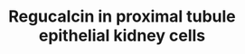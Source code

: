 ---
annotations:
- id: DOID:1074
  type: Disease Ontology
  value: kidney failure
- id: CL:1000497
  parent: animal cell
  type: Cell Type Ontology
  value: kidney cell
- id: DOID:557
  type: Disease Ontology
  value: kidney disease
authors:
- P.vanLier
- Fehrhart
- Egonw
description: This pathway includes the proximal tubule epithelial kidney cells (NRK52E
  cell) with a basolateral and apical side and other schematic illustrated organelles
  involved in the process of kidney function. The influence of regucalcin on the intra-and
  extracellular Ca2+ regulation is showed which are both involved in cell proliferation,
  ion transport and apoptosis and are important in normal kidney function. When the
  regulation of regucalcin and other factors are downregulated and suppressed the
  kidney fails in functionality and so renal fibrosis will develop. First of all,
  TNF-B and TNF-a do have an impact on the activity of Smad which has an impact on
  the development of a-SMA that induced renal fibrosis. NF-kB, stimulated by TNF-a,
  activates the transcription factor p65 that induced the IL-8 expression which is
  involved in inflammatory pathways. On the other hand, regucalcin inhibits the a-SMA
  which means that the formation of renal fibrosis is inhibited. Further, TNF-B stimulates
  the caspase 8 that activates the cytochrome C which activate the apoptosis pathway.
  Also, here regucalcin function as an inhibitor for Apaf1 that results in an inhibition
  of the apoptosis pathway and activate the Bcl-2 (suppressor of apoptotic cell death).
  Besides the TNF-B and TNF-a pathway, there is an RTK pathway illustrated which activates
  the PI3K and RAS pathway for stimulation of the protein and cell proliferation.
  According to Yamaguchi M. (2015), regucalcin activates the Akt1 to induce the protein
  proliferation even further when PI3K is inhibited. The RTK pathway shows interaction
  with the cAMP pathway that stimulate the protein kinase A and the PIP2 pathway that
  stimulate the protein kinase C and IP3. These all will stimulate Ca2+ release from
  the endoplasmic reticulum (ER). This Ca2+ can migrate and enters the mitochondria
  through the Ca2+ uniporter which results in the activation of mitochondrial biological
  processes or release of different mitochondrial factors. Hence, calcium controls
  and modulate cell apoptosis and inflammation. MAP3K pathway might be involved in
  the stimulation of RAF1 to induce the cell proliferation and the increase in apoptosis
  by inhibition of Bcl-2 through JNK which is also activated by ROS. Ca2+ released
  by the ER can also bind to calmodulin to form the Ca2+/calmodulin complex that stimulates
  IP3, JNK, NOS, RGPR—p117 and NF1. The latter two proteins are involved in the enhancement
  of regucalcin gene expression. On the other hand, regucalcin can inhibit the activity
  of Ca2+/calmodulin complex and the NOS. Normally, phosphodiesterase binds cAMP that
  induced the degradation of cAMP which results in a decrease of protein kinase A
  that leads to a reduction of ER Ca2+ release. Regucalcin inhibits the phosphodiesterase
  in such a way that cAMP will not be degraded and the ER Ca2+ release can further
  occur. Remaining Ca2+ released from the ER can also transport to the microsomes,
  enters vis Ca2+ uniporter, to induce microsomal activities. This process of microsomal
  Ca2+ uptake can be diminished through the inhibition of IP3 kinase. Regucalcin is
  not only involved in the regulation of intracellular Ca2+ release or uptake, but
  also extracellular Ca2+ by stimulating the Ca2+/ATPase which leads to Ca2+ export.
  Besides that, the Na+/Ca2+ exchanger is important to be present on the basolateral
  membrane of the proximal tubule epithelial kidney cell to regulate the ion transport.
  On the apical membrane is the TRPV5 receptor present that regulate the import of
  Ca2+ from the lumen back into the kidney cell, but Ca2+ can also travel via paracellular
  transport. Further, in the nucleus the regucalcin has an influence on the inhibition
  of the serine/threonine phosphate (PSP), tyrosine phosphatase (PTP) and calcineurin
  gene expression. Normally, PSP stimulates the protein kinase A- and so the ER Ca2+
  release-, PTP stimulates the cell growth and differentiation and calcineurin will
  migrate to the cytoplasm for binding to the Ca2+ and stimulates the formation of
  Ca2+/calmodulin complex. In general, regucalcin regulates the factors and proteins
  involved in ion transport, cell proliferation and apoptosis.
last-edited: 2020-05-02
ndex: 777a9dcc-8b6e-11eb-9e72-0ac135e8bacf
organisms:
- Homo sapiens
redirect_from:
- /index.php/Pathway:WP4838
- /instance/WP4838
revision: null
schema-jsonld:
- '@context': https://schema.org/
  '@id': https://wikipathways.github.io/pathways/WP4838.html
  '@type': Dataset
  creator:
    '@type': Organization
    name: WikiPathways
  description: This pathway includes the proximal tubule epithelial kidney cells (NRK52E
    cell) with a basolateral and apical side and other schematic illustrated organelles
    involved in the process of kidney function. The influence of regucalcin on the
    intra-and extracellular Ca2+ regulation is showed which are both involved in cell
    proliferation, ion transport and apoptosis and are important in normal kidney
    function. When the regulation of regucalcin and other factors are downregulated
    and suppressed the kidney fails in functionality and so renal fibrosis will develop.
    First of all, TNF-B and TNF-a do have an impact on the activity of Smad which
    has an impact on the development of a-SMA that induced renal fibrosis. NF-kB,
    stimulated by TNF-a, activates the transcription factor p65 that induced the IL-8
    expression which is involved in inflammatory pathways. On the other hand, regucalcin
    inhibits the a-SMA which means that the formation of renal fibrosis is inhibited.
    Further, TNF-B stimulates the caspase 8 that activates the cytochrome C which
    activate the apoptosis pathway. Also, here regucalcin function as an inhibitor
    for Apaf1 that results in an inhibition of the apoptosis pathway and activate
    the Bcl-2 (suppressor of apoptotic cell death). Besides the TNF-B and TNF-a pathway,
    there is an RTK pathway illustrated which activates the PI3K and RAS pathway for
    stimulation of the protein and cell proliferation. According to Yamaguchi M. (2015),
    regucalcin activates the Akt1 to induce the protein proliferation even further
    when PI3K is inhibited. The RTK pathway shows interaction with the cAMP pathway
    that stimulate the protein kinase A and the PIP2 pathway that stimulate the protein
    kinase C and IP3. These all will stimulate Ca2+ release from the endoplasmic reticulum
    (ER). This Ca2+ can migrate and enters the mitochondria through the Ca2+ uniporter
    which results in the activation of mitochondrial biological processes or release
    of different mitochondrial factors. Hence, calcium controls and modulate cell
    apoptosis and inflammation. MAP3K pathway might be involved in the stimulation
    of RAF1 to induce the cell proliferation and the increase in apoptosis by inhibition
    of Bcl-2 through JNK which is also activated by ROS. Ca2+ released by the ER can
    also bind to calmodulin to form the Ca2+/calmodulin complex that stimulates IP3,
    JNK, NOS, RGPR—p117 and NF1. The latter two proteins are involved in the enhancement
    of regucalcin gene expression. On the other hand, regucalcin can inhibit the activity
    of Ca2+/calmodulin complex and the NOS. Normally, phosphodiesterase binds cAMP
    that induced the degradation of cAMP which results in a decrease of protein kinase
    A that leads to a reduction of ER Ca2+ release. Regucalcin inhibits the phosphodiesterase
    in such a way that cAMP will not be degraded and the ER Ca2+ release can further
    occur. Remaining Ca2+ released from the ER can also transport to the microsomes,
    enters vis Ca2+ uniporter, to induce microsomal activities. This process of microsomal
    Ca2+ uptake can be diminished through the inhibition of IP3 kinase. Regucalcin
    is not only involved in the regulation of intracellular Ca2+ release or uptake,
    but also extracellular Ca2+ by stimulating the Ca2+/ATPase which leads to Ca2+
    export. Besides that, the Na+/Ca2+ exchanger is important to be present on the
    basolateral membrane of the proximal tubule epithelial kidney cell to regulate
    the ion transport. On the apical membrane is the TRPV5 receptor present that regulate
    the import of Ca2+ from the lumen back into the kidney cell, but Ca2+ can also
    travel via paracellular transport. Further, in the nucleus the regucalcin has
    an influence on the inhibition of the serine/threonine phosphate (PSP), tyrosine
    phosphatase (PTP) and calcineurin gene expression. Normally, PSP stimulates the
    protein kinase A- and so the ER Ca2+ release-, PTP stimulates the cell growth
    and differentiation and calcineurin will migrate to the cytoplasm for binding
    to the Ca2+ and stimulates the formation of Ca2+/calmodulin complex. In general,
    regucalcin regulates the factors and proteins involved in ion transport, cell
    proliferation and apoptosis.
  keywords:
  - 3Na+
  - ACTA2
  - AKT1
  - AMP
  - APAF1
  - ATP2B3
  - Aldosterone
  - BAK1
  - BAX
  - BRAF
  - Bcl-2
  - CALCA
  - CASP3
  - CASP8
  - CASP9
  - Ca2+
  - Calmodulin
  - Cytochrome C
  - 'Cytoplasmic mineralocorticoid receptor '
  - DAG
  - Diacylglycerol
  - FFAR3
  - G3BP1
  - IP3
  - L-arginine
  - Lanthanum chloride
  - MAP2K1
  - MAP3K5
  - MAPK1
  - MAPK10
  - MAPK3
  - MCU
  - MEK
  - MTOR
  - NF1
  - 'NO'
  - NOS1
  - NR3C2
  - Nitric oxide signaling
  - PDE1B
  - PI3K3CA
  - PIP2
  - PMA
  - PPP3R1
  - PRKACA
  - PRKCQ
  - 'PSP '
  - PTH
  - PTP
  - RAF1
  - RELA
  - RGN
  - 'RGN '
  - ROS
  - ROS1
  - Ruthenium red
  - SEC16B
  - SENP8
  - SLC8A1
  - SMAD2
  - SMAD4
  - TGFB1
  - TGFBR1
  - TNFA
  - TNFRSF1A
  - TNFSF11
  - TRPV5
  - Trifluoperazine
  - cAMP
  license: CC0
  name: Regucalcin in proximal tubule epithelial kidney cells
seo: CreativeWork
title: Regucalcin in proximal tubule epithelial kidney cells
wpid: WP4838
---